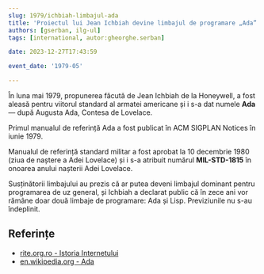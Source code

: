 ```yaml
---
slug: 1979/ichbiah-limbajul-ada
title: 'Proiectul lui Jean Ichbiah devine limbajul de programare „Ada”'
authors: [gserban, ilg-ul]
tags: [international, autor:gheorghe.serban]

date: 2023-12-27T17:43:59

event_date: '1979-05'

---
```


În luna mai 1979, propunerea făcută de Jean Ichbiah de la Honeywell,
a fost aleasă pentru viitorul standard al armatei americane
și i s-a dat numele **Ada** — după Augusta Ada, Contesa de Lovelace.

<!-- truncate -->

Primul manualul de referință Ada a fost publicat în ACM SIGPLAN Notices în
iunie 1979.

Manualul de referință standard militar a fost aprobat la 10 decembrie 1980
(ziua de naștere a Adei Lovelace) și i s-a atribuit numărul **MIL-STD-1815**
în onoarea anului nașterii Adei Lovelace.

Susținătorii limbajului au prezis că ar putea deveni limbajul dominant
pentru programarea de uz general, și Ichbiah a declarat public că în
zece ani vor rămâne doar două limbaje de programare: Ada și Lisp.
Previziunile nu s-au îndeplinit.

## Referințe

- [rite.org.ro - Istoria Internetului](https://rite.org.ro/istoria-internetului/)
- [en.wikipedia.org - Ada](https://en.wikipedia.org/wiki/Ada_(programming_language))
